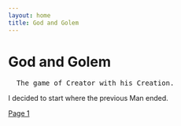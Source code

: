 ```yaml
---
layout: home
title: God and Golem
---
```

# God and Golem
<pre>
  The game of Creator with his Creation.
</pre>
I decided to start where the previous Man ended.

[Page 1](./pages/page_1)

